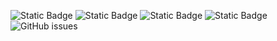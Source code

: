 ![Static Badge](https://img.shields.io/badge/blacklists-60-000000) ![Static Badge](https://img.shields.io/badge/blacklisted-3021044-cc0000) ![Static Badge](https://img.shields.io/badge/whitelisted-2242-00CC00) ![Static Badge](https://img.shields.io/badge/streaming_blacklist-28106-000000) ![GitHub issues](https://img.shields.io/github/issues/fabriziosalmi/blacklists)
